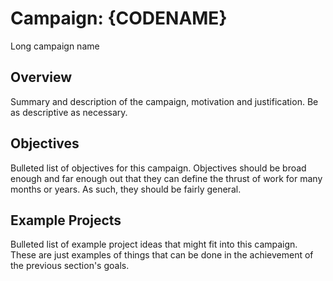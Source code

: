 # Campaign: {CODENAME}

Long campaign name

## Overview

Summary and description of the campaign, motivation and justification.  Be
as descriptive as necessary.

## Objectives

Bulleted list of objectives for this campaign.  Objectives should be broad
enough and far enough out that they can define the thrust of work for many
months or years.  As such, they should be fairly general.

## Example Projects

Bulleted list of example project ideas that might fit into this campaign.
These are just examples of things that can be done in the achievement of
the previous section's goals.
